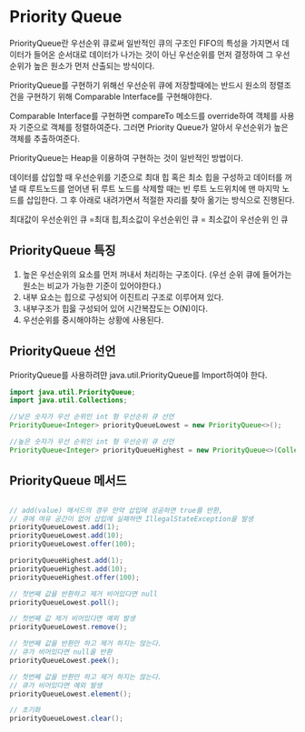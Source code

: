 # Priority Queue

PriorityQueue란 우선순위 큐로써 일반적인 큐의 구조인 FIFO의 특성을 가지면서 데이터가 들어온 순서대로 데이터가 나가는 것이 아닌 우선순위를
먼저 결정하여 그 우선순위가 높은 원소가 먼저 산출되는 방식이다.

PriorityQueue를 구현하기 위해선 우선순위 큐에 저장할때에는 반드시 원소의 정렬조건을 구현하기 위해 Comparable Interface를 구현해야한다.

Comparable Interface를 구현하면 compareTo 메소드를 override하여 객체를 사용자 기준으로 객체를 정렬하여준다. 그러면 Priority Queue가
알아서 우선순위가 높은 객체를 추출하여준다.

PriorityQueue는 Heap을 이용하여 구현하는 것이 일반적인 방법이다.

데이터를 삽입할 때 우선순위를 기준으로 최대 힙 혹은 최소 힙을 구성하고 데이터를 꺼낼 때 루트노드를 얻어낸 뒤 루트 노드를 삭제할 때는 빈 루트 노드위치에
맨 마지막 노드를 삽입한다. 그 후 아래로 내려가면서 적절한 자리를 찾아 옮기는 방식으로 진행된다.

최대값이 우선순위인 큐 =최대 힙,최소값이 우선순위인 큐 = 최소값이 우선순위 인 큐

## PriorityQueue 특징

1. 높은 우선순위의 요소를 먼저 꺼내서 처리하는 구조이다. (우선 순위 큐에 들어가는 원소는 비교가 가능한 기준이 있어야한다.)
2. 내부 요소는 힙으로 구성되어 이진트리 구조로 이루어져 있다.
3. 내부구조가 힙읋 구성되어 있어 시간복잡도는 O(N)이다.
4. 우선순위를 중시해야하는 상황에 사용된다.

## PriorityQueue 선언

PriorityQueue를 사용하려먄 java.util.PriorityQueue를 Import하여야 한다.

```java
import java.util.PriorityQueue;
import java.util.Collections;

//낮은 숫자가 우선 순위인 int 형 우선순위 큐 선언
PriorityQueue<Integer> priorityQueueLowest = new PriorityQueue<>();

//높은 숫자가 우선 순위인 int 형 우선순위 큐 선언
PriorityQueue<Integer> priorityQueueHighest = new PriorityQueue<>(Collections.reverseOrder());
```

## PriorityQueue 메서드


```java

// add(value) 메서드의 경우 만약 삽입에 성공하면 true를 반환, 
// 큐에 여유 공간이 없어 삽입에 실패하면 IllegalStateException을 발생
priorityQueueLowest.add(1);
priorityQueueLowest.add(10);
priorityQueueLowest.offer(100);

priorityQueueHighest.add(1);
priorityQueueHighest.add(10);
priorityQueueHighest.offer(100);

// 첫번째 값을 반환하고 제거 비어있다면 null
priorityQueueLowest.poll();

// 첫번째 값 제거 비어있다면 예외 발생
priorityQueueLowest.remove();

// 첫번째 값을 반환만 하고 제거 하지는 않는다.
// 큐가 비어있다면 null을 반환
priorityQueueLowest.peek();

// 첫번째 값을 반환만 하고 제거 하지는 않는다.
// 큐가 비어있다면 예외 발생
priorityQueueLowest.element();

// 초기화
priorityQueueLowest.clear();      
        
```
